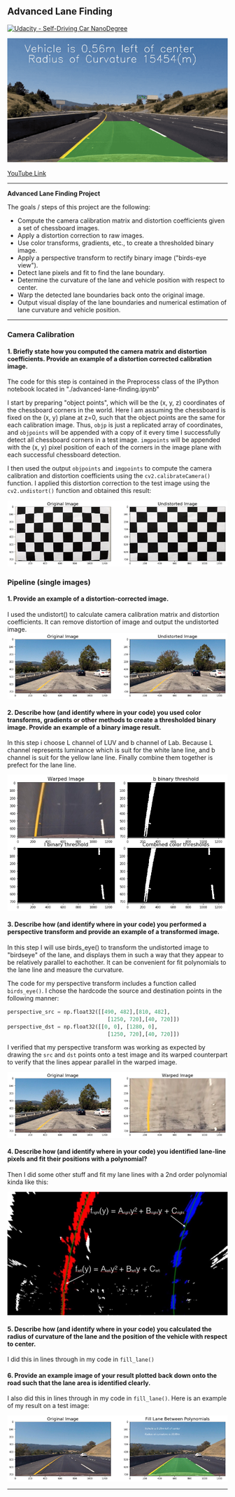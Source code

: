 ## Advanced Lane Finding
[![Udacity - Self-Driving Car NanoDegree](https://s3.amazonaws.com/udacity-sdc/github/shield-carnd.svg)](http://www.udacity.com/drive)

![Final Result Gif](./examples/project_video.gif)

[YouTube Link](https://youtu.be/bImDVfLr7Eg)

---

**Advanced Lane Finding Project**

The goals / steps of this project are the following:

* Compute the camera calibration matrix and distortion coefficients given a set of chessboard images.
* Apply a distortion correction to raw images.
* Use color transforms, gradients, etc., to create a thresholded binary image.
* Apply a perspective transform to rectify binary image ("birds-eye view").
* Detect lane pixels and fit to find the lane boundary.
* Determine the curvature of the lane and vehicle position with respect to center.
* Warp the detected lane boundaries back onto the original image.
* Output visual display of the lane boundaries and numerical estimation of lane curvature and vehicle position.

[//]: # (Image References)

[image1]: ./examples/undistort_output.png "Undistorted"
[image2]: ./examples/orig_undistorted.png "Undistorted"
[image3]: ./examples/binary_combo_example.png "Binary Example"
[image4]: ./examples/warped_straight_lines.png "Warp Example"
[image5]: ./examples/color_fit_lines.jpg "Fit Visual"
[image6]: ./examples/example_output.png "Output"
[video1]: ./examples/project_video.mp4 "Video"

---

### Camera Calibration

#### 1. Briefly state how you computed the camera matrix and distortion coefficients. Provide an example of a distortion corrected calibration image.

The code for this step is contained in the Preprocess class of the IPython notebook located in "./advanced-lane-finding.ipynb"

I start by preparing "object points", which will be the (x, y, z) coordinates of the chessboard corners in the world. Here I am assuming the chessboard is fixed on the (x, y) plane at z=0, such that the object points are the same for each calibration image.  Thus, `objp` is just a replicated array of coordinates, and `objpoints` will be appended with a copy of it every time I successfully detect all chessboard corners in a test image.  `imgpoints` will be appended with the (x, y) pixel position of each of the corners in the image plane with each successful chessboard detection.  

I then used the output `objpoints` and `imgpoints` to compute the camera calibration and distortion coefficients using the `cv2.calibrateCamera()` function.  I applied this distortion correction to the test image using the `cv2.undistort()` function and obtained this result: 

![alt text][image1] 


### Pipeline (single images)

#### 1. Provide an example of a distortion-corrected image.

I used the undistort() to calculate camera calibration matrix and distortion coefficients. It can remove distortion of image and output the undistorted image.
![alt text][image2]

#### 2. Describe how (and identify where in your code) you used color transforms, gradients or other methods to create a thresholded binary image.  Provide an example of a binary image result.

In this step i choose L channel of LUV and b channel of Lab. Because L channel represents luminance which is suit for the white lane line, and b channel is suit for the yellow lane line. Finally combine them together is prefect for the lane line.

![alt text][image3]

#### 3. Describe how (and identify where in your code) you performed a perspective transform and provide an example of a transformed image.

In this step I will use birds_eye() to transform the undistorted image to "birdseye" of the lane, and displays 
them in such a way that they appear to be relatively parallel to eachother. It can be convenient for fit polynomials
to the lane line and measure the curvature.

The code for my perspective transform includes a function called `birds_eye()`.  I chose the hardcode the source and destination points in the following manner:

```python
perspective_src = np.float32([[490, 482],[810, 482], 
                                [1250, 720],[40, 720]])
perspective_dst = np.float32([[0, 0], [1280, 0], 
                                [1250, 720],[40, 720]])
```

I verified that my perspective transform was working as expected by drawing the `src` and `dst` points onto a test image and its warped counterpart to verify that the lines appear parallel in the warped image.

![alt text][image4]

#### 4. Describe how (and identify where in your code) you identified lane-line pixels and fit their positions with a polynomial?

Then I did some other stuff and fit my lane lines with a 2nd order polynomial kinda like this:

![alt text][image5]

#### 5. Describe how (and identify where in your code) you calculated the radius of curvature of the lane and the position of the vehicle with respect to center.

I did this in lines through in my code in `fill_lane()`

#### 6. Provide an example image of your result plotted back down onto the road such that the lane area is identified clearly.

I also did this in lines through in my code in `fill_lane()`.  Here is an example of my result on a test image:

![alt text][image6]

---
